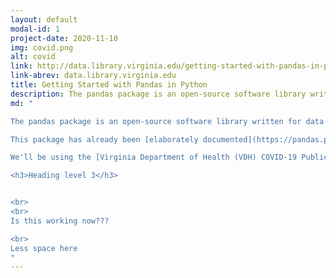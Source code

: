 ```yaml
---
layout: default
modal-id: 1
project-date: 2020-11-10
img: covid.png
alt: covid
link: http://data.library.virginia.edu/getting-started-with-pandas-in-python/
link-abrev: data.library.virginia.edu
title: Getting Started with Pandas in Python
description: The pandas package is an open-source software library written for data analysis in Python. In this article, we'll explore briefly some of the most commonly used functions and methods for understanding, formatting, and visualizing data with the pandas package. We'll be using the Virginia Department of Health (VDH) COVID-19 Public Use Dataset in the working example presented here.
md: "

The pandas package is an open-source software library written for data analysis in Python. Pandas allows users to import data from various file formats (comma-separated values, JSON, SQL, fits, etc.) and perform data manipulation operations, including cleaning and reshaping the data, summarizing observations, grouping data, and merging multiple datasets. In this article, we'll explore briefly some of the most commonly used function and methods for understanding, formatting, and visualizing data with the pandas package. <br>

This package has already been [elaborately documented](https://pandas.pydata.org/pandas-docs/stable/user_guide/index.html), but so much information can easily become overwhelming. This article is meant to provide a brief introduction to the pandas package, to ease you into its use with an example dataset. We assume that you have already installed pandas as part of your Anaconda/Python 3.6.1+ installation, but if not, you can find some quick install instructions [here](https://pandas.pydata.org/pandas-docs/stable/getting_started/install.html). <br>

We'll be using the [Virginia Department of Health (VDH) COVID-19 Public Use Dataset](https://data.virginia.gov/Government/VDH-COVID-19-PublicUseDataset-EventDate/9d6i-p8gz) in the working example presented here, but the methods used to understand and format these data are applicable to any dataset. From the linked VDH website, you should download the data as a comma-separated values (CSV) file. The figures shown in this article are based on the available VDH data, as of 2020 November 10. <br>

<h3>Heading level 3</h3>


<br>
<br>
Is this working now???

<br>
Less space here
"
---
```

